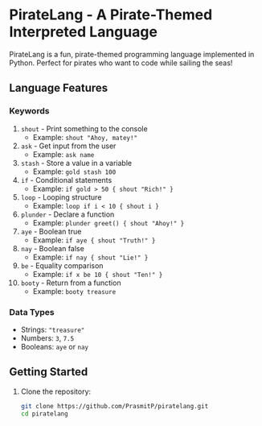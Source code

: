 # PirateLang - A Pirate-Themed Interpreted Language

PirateLang is a fun, pirate-themed programming language implemented in Python. Perfect for pirates who want to code while sailing the seas!

## Language Features

### Keywords
1. `shout` - Print something to the console
   - Example: `shout "Ahoy, matey!"`
2. `ask` - Get input from the user
   - Example: `ask name`
3. `stash` - Store a value in a variable
   - Example: `gold stash 100`
4. `if` - Conditional statements
   - Example: `if gold > 50 { shout "Rich!" }`
5. `loop` - Looping structure
   - Example: `loop if i < 10 { shout i }`
6. `plunder` - Declare a function
   - Example: `plunder greet() { shout "Ahoy!" }`
7. `aye` - Boolean true
   - Example: `if aye { shout "Truth!" }`
8. `nay` - Boolean false
   - Example: `if nay { shout "Lie!" }`
9. `be` - Equality comparison
   - Example: `if x be 10 { shout "Ten!" }`
10. `booty` - Return from a function
    - Example: `booty treasure`

### Data Types
- Strings: `"treasure"`
- Numbers: `3`, `7.5`
- Booleans: `aye` or `nay`

## Getting Started

1. Clone the repository:
   ```bash
   git clone https://github.com/PrasmitP/piratelang.git
   cd piratelang
